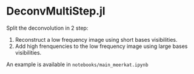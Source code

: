 # DeconvMultiStep.jl

Split the deconvolution in 2 step:
1. Reconstruct a low frequency image using short bases visibilities.
2. Add high frenquencies to the low frequency image using large bases visibilities.

An example is available in `notebooks/main_meerkat.ipynb`

